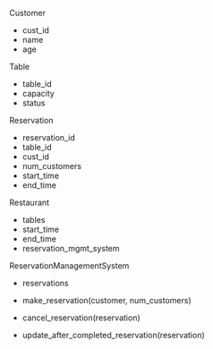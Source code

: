 Customer
- cust_id
- name
- age

Table
- table_id
- capacity
- status

Reservation
- reservation_id
- table_id
- cust_id
- num_customers
- start_time
- end_time

Restaurant
- tables
- start_time
- end_time
- reservation_mgmt_system

ReservationManagementSystem
- reservations

- make_reservation(customer, num_customers)
- cancel_reservation(reservation)
- update_after_completed_reservation(reservation)
